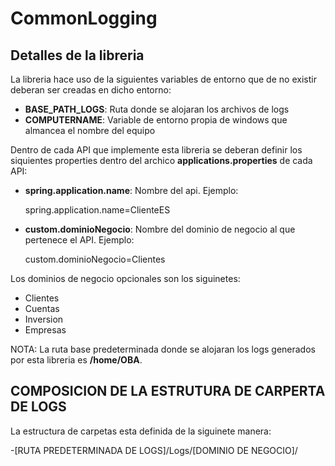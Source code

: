 # CommonLogging

## Detalles de la libreria

La libreria hace uso de la siguientes variables de entorno que de no existir deberan ser creadas en dicho entorno:

- **BASE_PATH_LOGS**: Ruta donde se alojaran los archivos de logs
- **COMPUTERNAME**: Variable de entorno propia de windows que almancea el nombre del equipo


Dentro de cada API que implemente esta libreria se deberan definir los siquientes properties dentro del archico **applications.properties** de cada API:

- **spring.application.name**: Nombre del api. Ejemplo:

	spring.application.name=ClienteES
	
- **custom.dominioNegocio**: Nombre del dominio de negocio al que pertenece el API. Ejemplo:

	custom.dominioNegocio=Clientes	

Los dominios de negocio opcionales son los siguinetes:

- Clientes
- Cuentas
- Inversion
- Empresas
	

NOTA: La ruta base predeterminada donde se alojaran los logs generados por esta libreria es **/home/OBA**.

## COMPOSICION DE LA ESTRUTURA DE CARPERTA DE LOGS

La estructura de carpetas esta definida de la siguinete manera:

-[RUTA PREDETERMINADA DE LOGS]/Logs/[DOMINIO DE NEGOCIO]/
